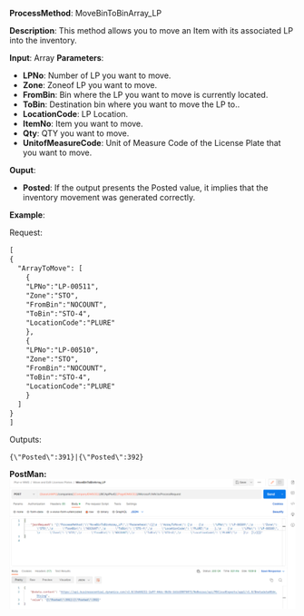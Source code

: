 **ProcessMethod**: MoveBinToBinArray_LP

**Description**:
This method allows you to move an Item with its associated LP into the inventory.

**Input**: Array
**Parameters**: 
-	**LPNo**: Number of LP you want to move.
-	**Zone**: Zoneof LP you want to move.
-	**FromBin**: Bin where the LP you want to move is currently located.
-	**ToBin**: Destination bin where you want to move the LP to..
-	**LocationCode**: LP Location.
-	**ItemNo**: Item you want to move.
-	**Qty**: QTY you want to move.
-	**UnitofMeasureCode**: Unit of Measure Code of the License Plate that you want to move.

**Ouput**: 
-	**Posted**: If the output presents the Posted value, it implies that the inventory movement was generated correctly.


**Example**:

Request:
```
[
{
  "ArrayToMove": [
    {
    "LPNo":"LP-00511",
    "Zone":"STO",
    "FromBin":"NOCOUNT",
    "ToBin":"STO-4",
    "LocationCode":"PLURE"
    },
    {
    "LPNo":"LP-00510",
    "Zone":"STO",
    "FromBin":"NOCOUNT",
    "ToBin":"STO-4",
    "LocationCode":"PLURE"
    }
  ]
}
]
```


Outputs:
```
{\"Posted\":391}|{\"Posted\":392}

```
**PostMan:**
![image.png](/.attachments/image-12b7180f-f65f-4931-bc15-f389d522ef01.png)